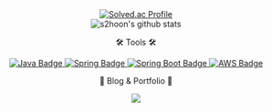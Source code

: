 <div align="center">
  <a href="https://solved.ac/s2hoon/">
    <img src="http://mazassumnida.wtf/api/v2/generate_badge?boj=s2hoon" alt="Solved.ac Profile">
  </a>
  <br>
  <img src="https://github-readme-stats.vercel.app/api?username=s2hoon&show_icons=true" alt="s2hoon's github stats">
</div>


<div align=center>
	<p>🛠 Tools 🛠</p>
</div>
<div align= center>
  <a href="https://www.java.com/" >
    <img src="https://img.shields.io/badge/Java-blue?logo=java" alt="Java Badge">
  </a>
  <a href="https://spring.io/" target="_blank">
    <img src="https://img.shields.io/badge/Spring-green?logo=spring" alt="Spring Badge">
  </a>
  <a href="https://spring.io/projects/spring-boot" target="_blank">
    <img src="https://img.shields.io/badge/Spring%20Boot-green?logo=spring" alt="Spring Boot Badge">
  </a>
  <a href="https://aws.amazon.com/" target="_blank">
    <img src="https://img.shields.io/badge/AWS-orange?logo=amazon-aws" alt="AWS Badge">
  </a>
</div>

<div align=center>
	<p>🎨 Blog & Portfolio 🎨</p>
</div>

<div align=center>
	<a href="https://velog.io/@s2hoon">
	  <img src="https://img.shields.io/badge/Blog-FF9800?style=flat&logo=Blogger&logoColor=white" />
	</a>
</div>



